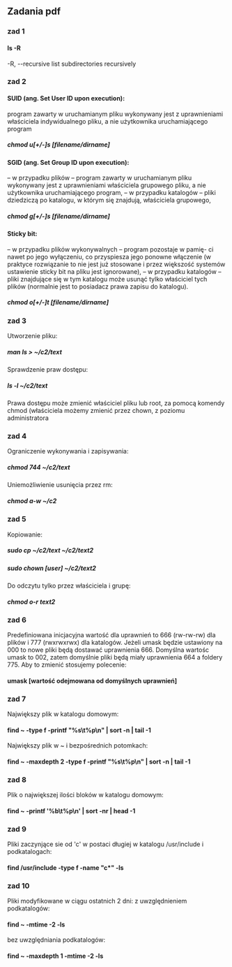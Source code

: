 ## Zadania pdf
### zad 1 
#### ls -R 
-R, --recursive
  list subdirectories recursively 
### zad 2 
#### SUID (ang. Set User ID upon execution):
program zawarty w uruchamianym pliku wykonywany jest z uprawnieniami właściciela
indywidualnego pliku, a nie użytkownika uruchamiającego program
##### chmod u[+/-]s [filename/dirname]
#### SGID (ang. Set Group ID upon execution):
– w przypadku plików – program zawarty w uruchamianym pliku
wykonywany jest z uprawnieniami właściciela grupowego pliku,
a nie użytkownika uruchamiającego program,
– w przypadku katalogów – pliki dziedziczą po katalogu, w którym się
znajdują, właściciela grupowego,
##### chmod g[+/-]s [filename/dirname]
####  Sticky bit:
– w przypadku plików wykonywalnych – program pozostaje w pamię-
ci nawet po jego wyłączeniu, co przyspiesza jego ponowne włączenie
(w praktyce rozwiązanie to nie jest już stosowane i przez większość
systemów ustawienie sticky bit na pliku jest ignorowane),
– w przypadku katalogów – pliki znajdujące się w tym katalogu może
usunąć tylko właściciel tych plików (normalnie jest to posiadacz
prawa zapisu do katalogu).
##### chmod o[+/-]t [filename/dirname]

### zad 3 
Utworzenie pliku:
##### man ls > ~/c2/text  
Sprawdzenie praw dostępu:
##### ls -l  ~/c2/text  
Prawa dostępu może zmienić właściciel pliku lub root, za pomocą komendy chmod (właściciela możemy zmienić przez chown, z poziomu administratora

### zad 4 
Ograniczenie wykonywania i zapisywania:
##### chmod 744 ~/c2/text  
Uniemożliwienie usunięcia przez rm:
##### chmod a-w  ~/c2 

### zad 5 
Kopiowanie:
##### sudo cp ~/c2/text ~/c2/text2  
##### sudo chown [user] ~/c2/text2
Do odczytu tylko przez właściciela i grupę:
##### chmod o-r text2

### zad 6
Predefiniowana inicjacyjna wartość dla uprawnień to 666 (rw-rw-rw) dla plików i 777 (rwxrwxrwx) dla katalogów. Jeżeli umask będzie ustawiony na 000 to nowe pliki będą dostawać uprawnienia 666. Domyślna wartośc umask to 002, zatem domyślnie pliki będą miały uprawnienia 664 a foldery 775. Aby to zmienić stosujemy polecenie:
#### umask [wartość odejmowana od domyślnych uprawnień]

### zad 7
Największy plik w katalogu domowym:
#### find ~ -type f -printf "%s\t%p\n" | sort -n | tail -1
Największy plik w ~ i bezpośrednich potomkach:
#### find ~ -maxdepth 2 -type f -printf "%s\t%p\n" | sort -n | tail -1


### zad 8
Plik o największej ilości bloków w katalogu domowym:
#### find ~  -printf '%b\t%p\n' | sort -nr | head -1

### zad 9
Pliki zaczynjące sie od 'c' w postaci długiej w katalogu /usr/include i podkatalogach:
#### find /usr/include -type f -name "c*" -ls


### zad 10
Pliki modyfikowane w ciągu ostatnich 2 dni:
z uwzględnieniem podkatalogów:
#### find ~ -mtime -2  -ls
bez uwzględniania podkatalogów:
#### find ~ -maxdepth 1 -mtime -2  -ls



